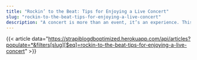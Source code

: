 ```yaml
---
title: "Rockin’ to the Beat: Tips for Enjoying a Live Concert"
slug: "rockin-to-the-beat-tips-for-enjoying-a-live-concert"
description: "A concert is more than an event, it’s an experience. This is a chance to get dressed up, go out on the town, connect with your friends and maybe just discover a hot new band that you want to add to your playlist."
---
```


{{< article data="https://strapiblogdboptimized.herokuapp.com/api/articles?populate=*&filters[slug][$eq]=rockin-to-the-beat-tips-for-enjoying-a-live-concert" >}}
